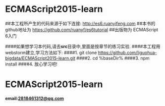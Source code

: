 # ECMAScript2015-learn

##本工程所产生的代码来源于如下连接:
http://es6.ruanyifeng.com
##本书的github地址为
https://github.com/ruanyf/es6tutorial
##出版物为
ECMAScript 6入门

####如果想学习本代码,请去<strong>src</strong>目录中,里面是按章节的练习实验.
####本工程用webstorm建立,学习方法如下:
####1. git clone https://github.com/liguohua-bigdata/ECMAScript2015-learn.git
####2. cd %baseDir%
####3. npm install
####4. 放心学习吧!
# ECMAScript2015-learn
#### email:2818461312@qq.com
